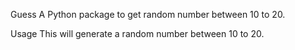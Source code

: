 Guess
A Python package to get random number between 10 to 20.

Usage
This will generate a random number between 10 to 20.